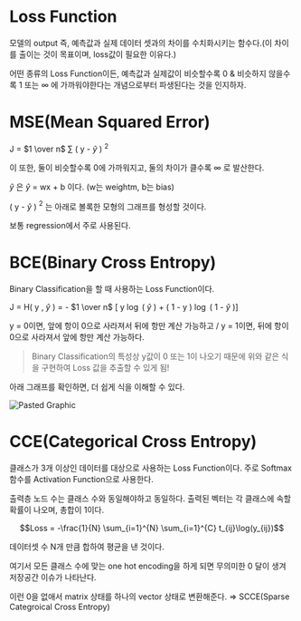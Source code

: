 # Loss Function

모델의 output 즉, 예측값과 실제 데이터 셋과의 차이를 수치화시키는 함수다.(이 차이를 출이는 것이 목표이며, loss값이 필요한 이유다.)

어떤 종류의 Loss Function이든, 예측값과 실제값이 비슷할수록 0 & 비슷하지 않을수록 1 또는 $\infty$ 에 가까워야한다는 개념으로부터 파생된다는 것을 인지하자.

# MSE(Mean Squared Error)

J = $1 \over n$ $\sum$ ( y - $\hat{y}$ ) $^2$

이 또한, 둘이 비슷할수록 0에 가까워지고, 둘의 차이가 클수록 $\infty$ 로 발산한다.

$\hat{y}$ 은 $\hat{y}$ = wx + b 이다. (w는 weightm, b는 bias)

( y - $\hat{y}$ ) $^2$ 는 아래로 볼록한 모형의 그래프를 형성할 것이다.

보통 regression에서 주로 사용된다.

# BCE(Binary Cross Entropy)

Binary Classification을 할 때 사용하는 Loss Function이다.

J = H( y , $\hat{y}$ ) = - $1 \over n$ [ y $\log$ ( $\hat{y}$ ) + ( 1 - y ) $\log$ ( 1 - $\hat{y}$ )]

y = 0이면, 앞에 항이 0으로 사라져서 뒤에 항만 계산 가능하고 / y = 1이면, 뒤에 항이 0으로 사라져서 앞에 항만 계산 가능하다.

 > Binary Classification의 특성상 y값이 0 또는 1이 나오기 때문에 위와 같은 식을 구현하여 Loss 값을 추출할 수 있게 됨!

아래 그래프를 확인하면, 더 쉽게 식을 이해할 수 있다.

![Pasted Graphic](https://user-images.githubusercontent.com/49609175/210971610-3b0b8e23-a1ce-4aad-987c-abaaa0caf924.png)

# CCE(Categorical Cross Entropy)

클래스가 3개 이상인 데이터를 대상으로 사용하는 Loss Function이다. 주로 Softmax함수를 Activation Function으로 사용한다.

출력층 노드 수는 클래스 수와 동일해야하고 동일하다. 출력된 벡터는 각 클래스에 속할 확률이 나오며, 총합이 1이다.

$$Loss = -\frac{1}{N} \sum_{i=1}^{N} \sum_{i=1}^{C} t_{ij}\log(y_{ij})$$

데이터셋 수 N개 만큼 합하여 평균을 낸 것이다.

여기서 모든 클래스 수에 맞는 one hot encoding을 하게 되면 무의미한 0 달이 생겨 저장공간 이슈가 나타난다.

이런 0을 없애서 matrix 상태를 하나의 vector 상태로 변환해준다. $\Rightarrow$ SCCE(Sparse Categroical Cross Entropy)


